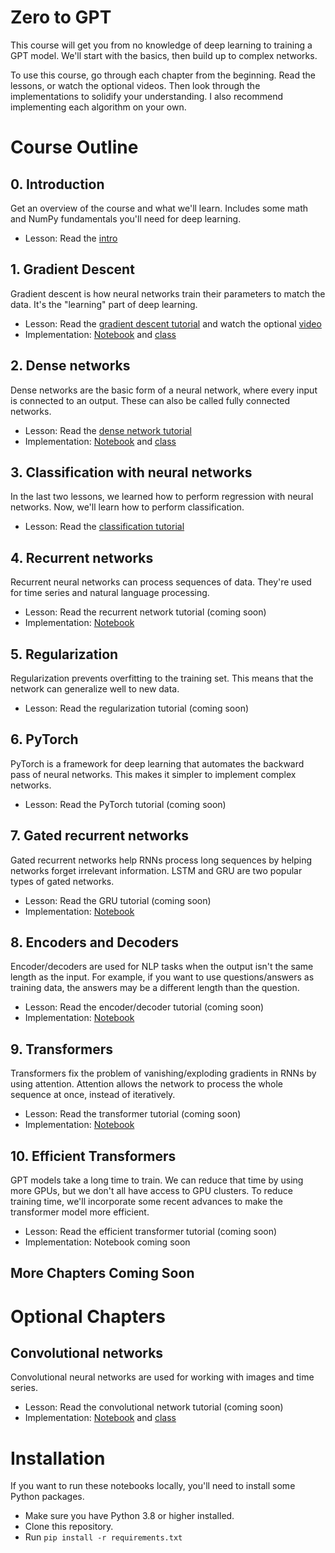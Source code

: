 # Zero to GPT

This course will get you from no knowledge of deep learning to training a GPT model.  We'll start with the basics, then build up to complex networks.

To use this course, go through each chapter from the beginning.  Read the lessons, or watch the optional videos.  Then look through the implementations to solidify your understanding.  I also recommend implementing each algorithm on your own.

# Course Outline

## 0. Introduction

Get an overview of the course and what we'll learn.  Includes some math and NumPy fundamentals you'll need for deep learning.

- Lesson: Read the [intro](explanations/intro.ipynb)

## 1. Gradient Descent

Gradient descent is how neural networks train their parameters to match the data.  It's the "learning" part of deep learning.

- Lesson: Read the [gradient descent tutorial](explanations/linreg.ipynb) and watch the optional [video](https://youtu.be/-cs5D91eBLE)
- Implementation: [Notebook](notebooks/linreg/linreg.ipynb) and [class](nnets/dense.py)

## 2. Dense networks

Dense networks are the basic form of a neural network, where every input is connected to an output.  These can also be called fully connected networks.

- Lesson: Read the [dense network tutorial](explanations/dense.ipynb)
- Implementation: [Notebook](notebooks/dense/dense.ipynb) and [class](nnets/dense.py)

## 3. Classification with neural networks

In the last two lessons, we learned how to perform regression with neural networks.  Now, we'll learn how to perform classification.

- Lesson: Read the [classification tutorial](explanations/classification.ipynb)

## 4. Recurrent networks

Recurrent neural networks can process sequences of data.  They're used for time series and natural language processing.

- Lesson: Read the recurrent network tutorial (coming soon)
- Implementation: [Notebook](notebooks/rnn/rnn.ipynb)

## 5. Regularization

Regularization prevents overfitting to the training set.  This means that the network can generalize well to new data.

- Lesson: Read the regularization tutorial (coming soon)

## 6. PyTorch

PyTorch is a framework for deep learning that automates the backward pass of neural networks.  This makes it simpler to implement complex networks.

- Lesson: Read the PyTorch tutorial (coming soon)

## 7. Gated recurrent networks

Gated recurrent networks help RNNs process long sequences by helping networks forget irrelevant information.  LSTM and GRU are two popular types of gated networks.

- Lesson: Read the GRU tutorial (coming soon)
- Implementation: [Notebook](notebooks/gru/gru.ipynb)

## 8.  Encoders and Decoders

Encoder/decoders are used for NLP tasks when the output isn't the same length as the input.  For example, if you want to use questions/answers as training data, the answers may be a different length than the question.

- Lesson: Read the encoder/decoder tutorial (coming soon)
- Implementation: [Notebook](notebooks/rnnencoder/encoder.ipynb)

## 9. Transformers

Transformers fix the problem of vanishing/exploding gradients in RNNs by using attention.  Attention allows the network to process the whole sequence at once, instead of iteratively.

- Lesson: Read the transformer tutorial (coming soon)
- Implementation: [Notebook](notebooks/transformer/transformer.ipynb)

## 10. Efficient Transformers

GPT models take a long time to train.  We can reduce that time by using more GPUs, but we don't all have access to GPU clusters.  To reduce training time, we'll incorporate some recent advances to make the transformer model more efficient.

- Lesson: Read the efficient transformer tutorial (coming soon)
- Implementation: Notebook coming soon

## More Chapters Coming Soon

# Optional Chapters

## Convolutional networks

Convolutional neural networks are used for working with images and time series.

- Lesson: Read the convolutional network tutorial (coming soon)
- Implementation: [Notebook](notebooks/cnn/cnn.ipynb) and [class](nnets/conv.py)

# Installation

If you want to run these notebooks locally, you'll need to install some Python packages.

- Make sure you have Python 3.8 or higher installed.
- Clone this repository.
- Run `pip install -r requirements.txt`